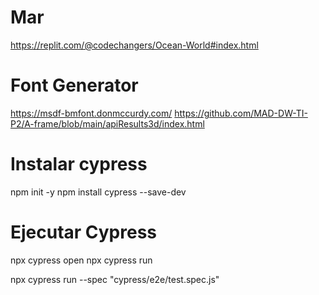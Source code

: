 # Mar

https://replit.com/@codechangers/Ocean-World#index.html


# Font Generator
https://msdf-bmfont.donmccurdy.com/
https://github.com/MAD-DW-TI-P2/A-frame/blob/main/apiResults3d/index.html

# Instalar cypress
npm init -y
npm install cypress --save-dev

# Ejecutar Cypress
npx cypress open
npx cypress run

npx cypress run --spec "cypress/e2e/test.spec.js"